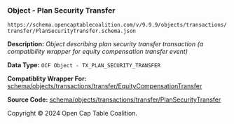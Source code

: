 ### Object - Plan Security Transfer

`https://schema.opencaptablecoalition.com/v/9.9.9/objects/transactions/transfer/PlanSecurityTransfer.schema.json`

  **Description:** _Object describing plan security transfer transaction (a compatibility wrapper for equity compensation transfer event)_

  **Data Type:** `OCF Object - TX_PLAN_SECURITY_TRANSFER`

  **Compatiblity Wrapper For:** [schema/objects/transactions/transfer/EquityCompensationTransfer](./EquityCompensationTransfer.md)

  **Source Code:** [schema/objects/transactions/transfer/PlanSecurityTransfer](../../../../../../schema/objects/transactions/transfer/PlanSecurityTransfer.schema.json)

Copyright © 2024 Open Cap Table Coalition.
